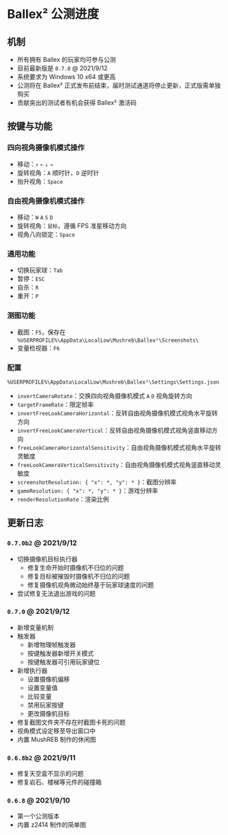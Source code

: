 # Ballex² 公测进度

## 机制

- 所有拥有 Ballex 的玩家均可参与公测
- 目前最新版是 `0.7.0` @ 2021/9/12
- 系统要求为 Windows 10 x64 或更高
- 公测将在 Ballex² 正式发布前结束，届时测试通道将停止更新，正式版需单独购买
- 贡献突出的测试者有机会获得 Ballex² 激活码

## 按键与功能

### 四向视角摄像机模式操作

- 移动：`↑` `←` `↓` `→`
- 旋转视角：`A` 顺时针，`D` 逆时针
- 抬升视角：`Space`

### 自由视角摄像机模式操作

- 移动：`W` `A` `S` `D`
- 旋转视角：`鼠标`，遵循 FPS 准星移动方向
- 视角八向锁定：`Space`

### 通用功能

- 切换玩家球：`Tab`
- 暂停：`ESC`
- 自杀：`R`
- 重开：`P`

### 测图功能

- 截图：`F5`，保存在 `%USERPROFILE%\AppData\LocalLow\Mushreb\Ballex²\Screenshots\`
- 变量检视器：`F6`

### 配置

`%USERPROFILE%\AppData\LocalLow\Mushreb\Ballex²\Settings\Settings.json`

- `invertCameraRotate`：交换四向视角摄像机模式 `A` `D` 视角旋转方向
- `targetFrameRate`：限定帧率
- `invertFreeLookCameraHorizontal`：反转自由视角摄像机模式视角水平旋转方向
- `invertFreeLookCameraVertical`：反转自由视角摄像机模式视角竖直移动方向
- `freeLookCameraHorizontalSensitivity`：自由视角摄像机模式视角水平旋转灵敏度
- `freeLookCameraVerticalSensitivity`：自由视角摄像机模式视角竖直移动灵敏度
- `screenshotResolution: { "x": *, "y": * }`：截图分辨率
- `gameResolution: { "x": *, "y": * }`：游戏分辨率
- `renderResolutionRate`：渲染比例

## 更新日志

### `0.7.0b2` @ 2021/9/12

- 切换摄像机目标执行器
  - 修复生命开始时摄像机不归位的问题
  - 修复目标被摧毁时摄像机不归位的问题
  - 修复摄像机视角微动始终基于玩家球速度的问题
- 尝试修复无法退出游戏的问题

### `0.7.0` @ 2021/9/12

- 新增变量机制
- 触发器
  - 新增物理帧触发器
  - 按键触发器新增开关模式
  - 按键触发器可引用玩家键位
- 新增执行器
  - 设置摄像机偏移
  - 设置变量值
  - 比较变量
  - 禁用玩家按键
  - 更改摄像机目标
- 修复截图文件夹不存在时截图卡死的问题
- 视角模式设定移至导出窗口中
- 内置 MushREB 制作的休闲图

### `0.6.8b2` @ 2021/9/11

- 修复天空盒不显示的问题
- 修复岩石、楼梯等元件的碰撞箱

### `0.6.8` @ 2021/9/10

- 第一个公测版本
- 内置 z2414 制作的简单图

